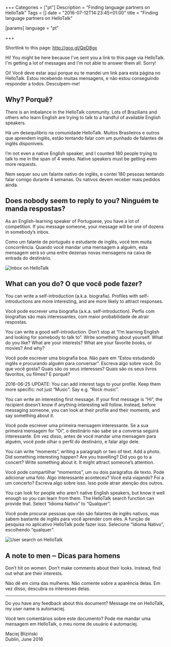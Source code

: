+++
Categories = ["pt"]
Description = "Finding language partners on HelloTalk"
Tags = []
date = "2016-07-12T14:23:45+01:00"
title = "Finding language partners on HelloTalk"

[params]
  language = "pt"

+++

Shortlink to this page: http://goo.gl/QeD8gx

Hi! You might be here because I've sent you a link to this page via HelloTalk.
I'm getting a lot of messages and I'm not able to answer them all. Sorry!

Oi! Você deve estar aqui porque eu te mandei um link para esta página no
HelloTalk. Estou recebendo muitas mensagens, e não estou conseguindo responder
a todos. Desculpem-me!

## Why? Porquê?

There is an imbalance in the HelloTalk community. Lots of Brazilians and others
who learn English are trying to talk to a handful of available English speakers.

Há um desequilíbrio na comunidade HelloTalk. Muitos Brasileiros e outros que
aprendem inglês, estão tentando falar com um punhado de falantes de inglês
disponíveis.

I’m not even a native English speaker, and I counted 180 people trying to talk
to me in the span of 4 weeks. Native speakers must be getting even more
requests.

Nem sequer sou um falante nativo de inglês, e contei 180 pessoas tentando falar
comigo durante 4 semanas. Os nativos devem receber mais pedidos ainda.

## Does nobody seem to reply to you? Ninguém te manda respostas?

As an English-learning speaker of Portuguese, you have a lot of competition. If
you message someone, your message will be one of dozens in somebody’s inbox.

Como um falante de português e estudante de inglês, você tem muita concorrência.
Quando você mandar uma mensagem a alguém, esta mensagem será só uma entre
dezenas novas mensagens na caixa de entrada do destinário.

![Inbox on HelloTalk](/images/2016/hellotalk-inbox-440.jpg)

## What can you do? O que você pode fazer?

You can write a self-introduction (a.k.a. biografia). Profiles with
self-introductions are more interesting, and are more likely to attract
responses.

Você pode escrever uma biografia (a.k.a. self-introduction). Perfis com
biografias são mais interessantes, com maior probabilidade de atrair respostas.

You can write a good self-introduction. Don’t stop at “I’m learning English and
looking for somebody to talk to”. Write something about yourself. What do you
like? What are your interests? What are your favorite books, or movies? And why?

Você pode escrever uma biografia boa. Não pare em “Estou estudando inglês
e procurando alguém para conversar”. Escreva algo sobre você. Do que você gosta?
Quais são os seus interesses? Quais são os seus livros favoritos, ou filmes?
E porquê?

2016-06-25 UPDATE: You can add interest tags to your profile. Keep them more
specific: not just “Music”. Say e.g. “Rock music”.

You can write an interesting first message. If your first message is “Hi”, the
recipient doesn’t know if anything interesting will follow. Instead, before
messaging someone, you can look at their profile and their moments, and say
something about it.

Você pode escrever uma primeira mensagem interessante. Se a sua primeira
mensagem for “Oi”, o destinário não sabe se a conversa seguirá interessante. Em
vez disso, antes de você mandar uma mensagem para alguém, você pode olhar
o perfil do destinário, e falar algo dele.

You can write “moments”, writing a paragraph or two of text. Add a photo. Did
something interesting happen? Are you travelling? Did you go to a concert? Write
something about it. It might attract someone’s attention.

Você pode compartilhar “momentos”, um ou dois parágrafos de texto. Pode
adicionar uma foto. Algo interessante aconteceu? Você está viajando? Foi a um
concerto? Escreva algo sobre isso. Isso pode atrair atenção dos outros.

You can look for people who aren’t native English speakers, but know it well
enough so you can learn from them. The HelloTalk search function can provide
that. Select “Idioma Nativo” to “Qualquer”.

Você pode procurar pessoas que não são falantes de inglês nativos, mas sabem
bastante de inglês para você aprender com eles. A função de pesquisa no
aplicativo HelloTalk pode fazer isso. Selecione “Idioma Nativo”, escolhendo
“qualquer”.

![User search on HelloTalk](/images/2016/hellotalk-search-440.jpg)

## A note to men ‒ Dicas para homens

Don’t hit on women. Don’t make comments about their looks. Instead, find out what are their interests.

Não dê em cima das mulheres. Não comente sobre a aparência delas. Em vez disso, descubra os interesses delas.

* * *

Do you have any feedback about this document? Message me on HelloTalk, my user
name is automaciej.

Você tem comentários sobre este documento? Pode me mandar uma mensagem em
HelloTalk, o meu nome de usuário é automaciej.

Maciej Bliziński \
Dublin, June 2016
